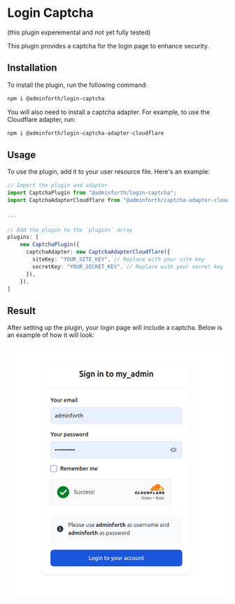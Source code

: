 # Login Captcha

(this plugin experemental and not yet fully tested)

This plugin provides a captcha for the login page to enhance security.

## Installation

To install the plugin, run the following command:

```bash
npm i @adminforth/login-captcha
```

You will also need to install a captcha adapter. For example, to use the Cloudflare adapter, run:

```bash
npm i @adminforth/login-captcha-adapter-cloudflare
```

## Usage

To use the plugin, add it to your user resource file. Here's an example:

```ts template="./resources/adminuser.ts"
// Import the plugin and adapter
import CaptchaPlugin from "@adminforth/login-captcha";
import CaptchaAdapterCloudflare from "@adminforth/captcha-adapter-cloudflare";

...

// Add the plugin to the `plugins` array
plugins: [
    new CaptchaPlugin({ 
      captchaAdapter: new CaptchaAdapterCloudflare({
        siteKey: "YOUR_SITE_KEY", // Replace with your site key
        secretKey: "YOUR_SECRET_KEY", // Replace with your secret key
      }),
    }),
]
```

## Result

After setting up the plugin, your login page will include a captcha. Below is an example of how it will look:

![Login Captcha Example](LoginCaptcha1.png)
